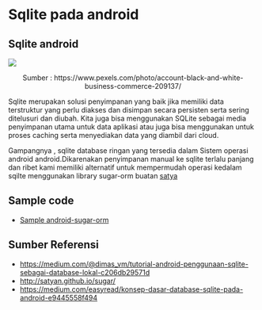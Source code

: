 # Sqlite pada android

## Sqlite android

![](https://images.pexels.com/photos/209137/pexels-photo-209137.jpeg?auto=compress&cs=tinysrgb&dpr=2&h=650&w=940)

<center>Sumber : https://www.pexels.com/photo/account-black-and-white-business-commerce-209137/</center>


Sqlite merupakan solusi penyimpanan yang baik jika memiliki data terstruktur yang perlu diakses dan disimpan secara persisten serta sering ditelusuri dan diubah. Kita juga bisa menggunakan SQLite sebagai media penyimpanan utama untuk data aplikasi atau juga bisa menggunakan untuk proses caching serta menyediakan data yang diambil dari cloud.

Gampangnya , sqlite database ringan yang tersedia dalam Sistem operasi android android.Dikarenakan penyimpanan manual ke sqlite terlalu panjang dan ribet kami memiliki alternatif untuk mempermudah operasi kedalam sqilte menggunakan library sugar-orm buatan [satya](http://satyan.github.io/
)

## Sample code
- [Sample android-sugar-orm](https://github.com/ffadilaputra/android-sqlite-example)

## Sumber Referensi
- https://medium.com/@dimas_vm/tutorial-android-penggunaan-sqlite-sebagai-database-lokal-c206db29571d
- http://satyan.github.io/sugar/
- https://medium.com/easyread/konsep-dasar-database-sqlite-pada-android-e9445558f494